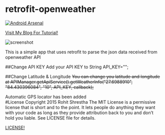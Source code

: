 # retrofit-openweather
[![Android Arsenal](https://img.shields.io/badge/Android%20Arsenal-retrofit--openweather-green.svg?style=flat)](https://android-arsenal.com/details/3/2692)


[Visit My Blog For Tutorial!](http://www.shrestharohit.com.np/blog/retrofit-openweather-api-android/)

![screenshot](https://github.com/rohitsthaa/retrofit-openweather/blob/master/device-2015-10-25-025059.png)


This is a simple app that uses retrofit to parse the json data received from openweather API 

##Change API KEY 
Add your API KEY to String API_KEY="";

##Change Latitude & Longitude
~~You can change  you latitude and longitude at 
 APIManager.getApiService().getWeatherInfo("27.6988910",
                        "84.430396084",
                        "10",
                        API_KEY,
                        callback);~~

 Automatic GPS locator has been added                        
#License
Copyright 2015 Rohit Shrestha
The MIT License is a permissive license that is short and to the point. It lets people do anything they want with your code as long as they provide attribution back to you and don’t hold you liable.
See LICENSE file for details.

[LICENSE!](https://github.com/rohitsthaa/retrofit-openweather/blob/master/%20LICENSE.txt)
